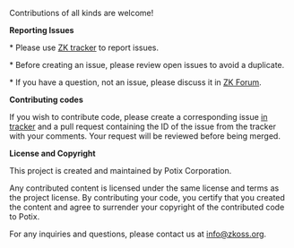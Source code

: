 
Contributions of all kinds are welcome!

**Reporting Issues**

\* Please use [ZK tracker](https://tracker.zkoss.org/projects/ZKGMAPS) to report issues.

\* Before creating an issue, please review open issues to avoid a duplicate.

\* If you have a question, not an issue, please discuss it in [ZK Forum](https://forum.zkoss.org/questions/).

**Contributing codes**

If you wish to contribute code, please create a corresponding issue [in tracker](https://tracker.zkoss.org/projects/ZKGMAPS) and a pull request containing the ID of the issue from the tracker with your comments. Your request will be reviewed before being merged.

**License and Copyright**

This project is created and maintained by Potix Corporation. 

Any contributed content is licensed under the same license and terms as the project license. By contributing your code, you certify that you created the content and agree to surrender your copyright of the contributed code to Potix. 


For any inquiries and questions, please contact us at info@zkoss.org.
